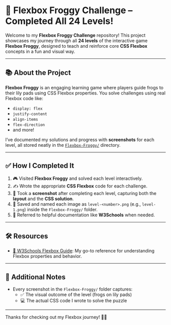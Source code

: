 # 🐸 Flexbox Froggy Challenge – Completed All 24 Levels!

Welcome to my **Flexbox Froggy Challenge** repository! This project showcases my journey through all **24 levels** of the interactive game **Flexbox Froggy**, designed to teach and reinforce core **CSS Flexbox** concepts in a fun and visual way.

---

## 📚 About the Project

**Flexbox Froggy** is an engaging learning game where players guide frogs to their lily pads using CSS Flexbox properties. You solve challenges using real Flexbox code like:

- `display: flex`
- `justify-content`
- `align-items`
- `flex-direction`
- and more!

I’ve documented my solutions and progress with **screenshots** for each level, all stored neatly in the [`Flexbox-Froggy/`](./Flexbox-Froggy/) directory.

---

## ✅ How I Completed It

1. 🎮 Visited **Flexbox Froggy** and solved each level interactively.
2. ✍️ Wrote the appropriate **CSS Flexbox** code for each challenge.
3. 📸 Took a **screenshot** after completing each level, capturing both the **layout** and the **CSS solution**.
4. 📁 Saved and named each image as `level-<number>.png` (e.g., `level-1.png`) inside the `Flexbox-Froggy/` folder.
5. 📖 Referred to helpful documentation like **W3Schools** when needed.

---

## 🛠️ Resources

- [📘 W3Schools Flexbox Guide](https://www.w3schools.com/css/css3_flexbox.asp): My go-to reference for understanding Flexbox properties and behavior.

---

## 📝 Additional Notes

- Every screenshot in the `Flexbox-Froggy/` folder captures:
  - ✅ The visual outcome of the level (frogs on lily pads)
  - 💻 The actual CSS code I wrote to solve the puzzle


---

Thanks for checking out my Flexbox journey! 🌱🐸  


